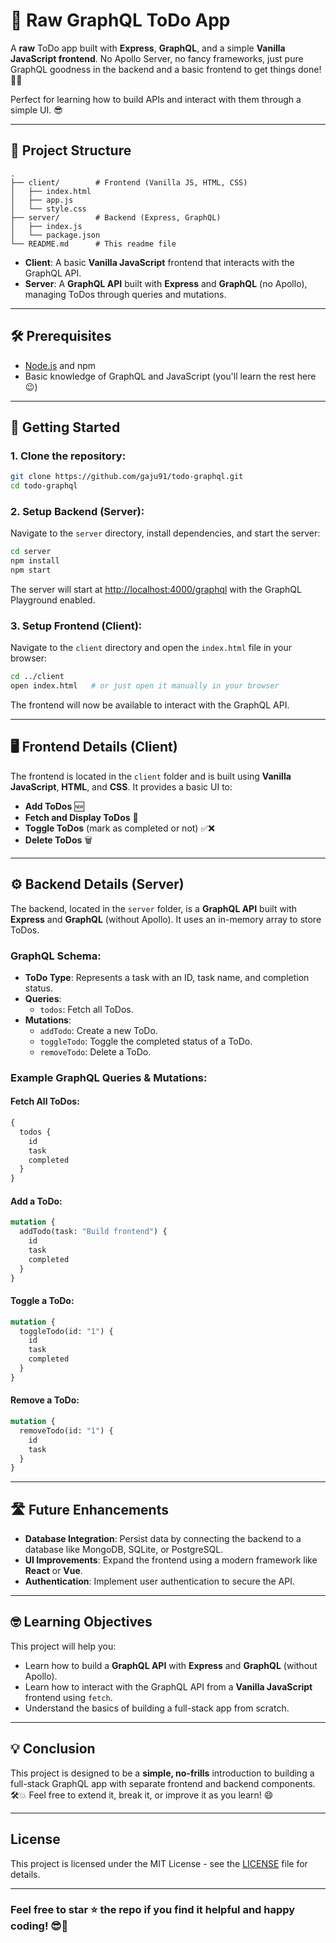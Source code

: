 # 🚀 Raw GraphQL ToDo App

A **raw** ToDo app built with **Express**, **GraphQL**, and a simple **Vanilla JavaScript frontend**. No Apollo Server, no fancy frameworks, just pure GraphQL goodness in the backend and a basic frontend to get things done! 🦾✅

Perfect for learning how to build APIs and interact with them through a simple UI. 😎

---

## 📂 Project Structure

```
.
├── client/        # Frontend (Vanilla JS, HTML, CSS)
│   ├── index.html
│   ├── app.js
│   └── style.css
├── server/        # Backend (Express, GraphQL)
│   ├── index.js
│   └── package.json
└── README.md      # This readme file
```

- **Client**: A basic **Vanilla JavaScript** frontend that interacts with the GraphQL API.
- **Server**: A **GraphQL API** built with **Express** and **GraphQL** (no Apollo), managing ToDos through queries and mutations.

---

## 🛠️ Prerequisites

- [Node.js](https://nodejs.org/) and npm
- Basic knowledge of GraphQL and JavaScript (you'll learn the rest here 😉)

---

## 🚀 Getting Started

### 1. Clone the repository:

```bash
git clone https://github.com/gaju91/todo-graphql.git
cd todo-graphql
```

### 2. Setup Backend (Server):

Navigate to the `server` directory, install dependencies, and start the server:

```bash
cd server
npm install
npm start
```

The server will start at [http://localhost:4000/graphql](http://localhost:4000/graphql) with the GraphQL Playground enabled.

### 3. Setup Frontend (Client):

Navigate to the `client` directory and open the `index.html` file in your browser:

```bash
cd ../client
open index.html   # or just open it manually in your browser
```

The frontend will now be available to interact with the GraphQL API.

---

## 🖥️ Frontend Details (Client)

The frontend is located in the `client` folder and is built using **Vanilla JavaScript**, **HTML**, and **CSS**. It provides a basic UI to:

- **Add ToDos** 🆕
- **Fetch and Display ToDos** 📄
- **Toggle ToDos** (mark as completed or not) ✅❌
- **Delete ToDos** 🗑️

---

## ⚙️ Backend Details (Server)

The backend, located in the `server` folder, is a **GraphQL API** built with **Express** and **GraphQL** (without Apollo). It uses an in-memory array to store ToDos.

### GraphQL Schema:

- **ToDo Type**: Represents a task with an ID, task name, and completion status.
- **Queries**:
  - `todos`: Fetch all ToDos.
- **Mutations**:
  - `addTodo`: Create a new ToDo.
  - `toggleTodo`: Toggle the completed status of a ToDo.
  - `removeTodo`: Delete a ToDo.

### Example GraphQL Queries & Mutations:

#### Fetch All ToDos:

```graphql
{
  todos {
    id
    task
    completed
  }
}
```

#### Add a ToDo:

```graphql
mutation {
  addTodo(task: "Build frontend") {
    id
    task
    completed
  }
}
```

#### Toggle a ToDo:

```graphql
mutation {
  toggleTodo(id: "1") {
    id
    task
    completed
  }
}
```

#### Remove a ToDo:

```graphql
mutation {
  removeTodo(id: "1") {
    id
    task
  }
}
```

---

## 🛣️ Future Enhancements

- **Database Integration**: Persist data by connecting the backend to a database like MongoDB, SQLite, or PostgreSQL.
- **UI Improvements**: Expand the frontend using a modern framework like **React** or **Vue**.
- **Authentication**: Implement user authentication to secure the API.

---

## 🤓 Learning Objectives

This project will help you:
- Learn how to build a **GraphQL API** with **Express** and **GraphQL** (without Apollo).
- Learn how to interact with the GraphQL API from a **Vanilla JavaScript** frontend using `fetch`.
- Understand the basics of building a full-stack app from scratch.

---

## 💡 Conclusion

This project is designed to be a **simple, no-frills** introduction to building a full-stack GraphQL app with separate frontend and backend components. 🛠️💥 Feel free to extend it, break it, or improve it as you learn! 😄

---

## License

This project is licensed under the MIT License - see the [LICENSE](LICENSE) file for details.

---

### Feel free to star ⭐ the repo if you find it helpful and happy coding! 😎🎉
